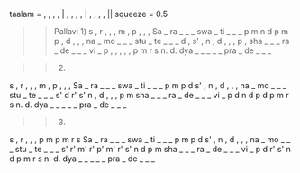taalam =  , , , , | , , , , | , , , ,  ||
squeeze = 0.5

>> Pallavi
>> 1)
s , r , , , m , p , , ,
Sa _ ra _ _ _ swa _ ti _ _ _
p m n d p m p , d , , ,
na _ mo _ _ _ stu _ te _ _ _
d , s' , n , d , , , p ,
sha _ _ _ ra _ de _ _ _ vi _
p , , , , , p m r s n. d.
dya _ _ _ _ _ pra _ de _ _ _

>> 2)
s , r , , , m , p , , ,
Sa _ ra _ _ _ swa _ ti _ _ _
p m p d s' , n , d , , ,
na _ mo _ _ _ stu _ te _ _ _
s' d r' s' n , d , , , p m
sha _ _ _ ra _ de _ _ _ vi _
p d n d p d p m r s n. d.
dya _ _ _ _ _ pra _ de _ _ _

>> 3)
s , r , , , p m p m r s
Sa _ ra _ _ _ swa _ ti _ _ _
p m p d s' , n , d , , ,
na _ mo _ _ _ stu _ te _ _ _
s' r' m' r' p' m' r' s' n d p m
sha _ _ _ ra _ de _ _ _ vi _
p d r' s' n d p m r s n. d.
dya _ _ _ _ _ pra _ de _ _ _

